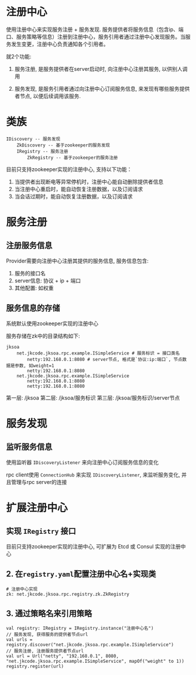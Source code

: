 # 注册中心
使用注册中心来实现服务注册 + 服务发现.
服务提供者将服务信息（包含ip、端口、服务策略等信息）注册到注册中心，服务引用者通过注册中心发现服务。当服务发生变更，注册中心负责通知各个引用者。

就2个功能:

1. 服务注册, 是服务提供者在server启动时, 向注册中心注册其服务, 以供别人调用

2. 服务发现, 是服务引用者通过向注册中心订阅服务信息, 来发现有哪些服务提供者节点, 以便后续调用该服务.

# 类族

```
IDiscovery -- 服务发现
    ZkDiscovery -- 基于zookeeper的服务发现
    IRegistry -- 服务注册
        ZkRegistry -- 基于zookeeper的服务注册
```

目前只支持zookeeper实现的注册中心, 支持以下功能：

1. 当提供者出现断电等异常停机时，注册中心能自动删除提供者信息
2. 当注册中心重启时，能自动恢复注册数据，以及订阅请求
3. 当会话过期时，能自动恢复注册数据，以及订阅请求

# 服务注册

## 注册服务信息
Provider需要向注册中心注册其提供的服务信息, 服务信息包含: 
1. 服务的接口名
2. server信息: 协议 + ip + 端口
3. 其他配置: 如权重

## 服务信息的存储

系统默认使用zookeeper实现的注册中心

服务存储在zk中的目录结构如下:

```
jksoa
    net.jkcode.jksoa.rpc.example.ISimpleService # 服务标识 = 接口类名
        netty:192.168.0.1:8080 # server节点, 格式是`协议:ip:端口`, 节点数据是参数, 如weight=1
        netty:192.168.0.1:8080
    net.jkcode.jksoa.rpc.example.ISimpleService
        netty:192.168.0.1:8080
        netty:192.168.0.1:8080
```

第一层: /jksoa
第二层: /jksoa/服务标识
第三层: /jksoa/服务标识/server节点

# 服务发现

## 监听服务信息

使用监听器 `IDiscoveryListener` 来向注册中心订阅服务信息的变化

rpc client使用 `ConnectionHub` 来实现 `IDiscoveryListener`, 来监听服务变化, 并且管理与rpc server的连接

# 扩展注册中心

## 实现 `IRegistry` 接口

目前只支持zookeeper实现的注册中心, 可扩展为 Etcd 或 Consul 实现的注册中心

## 2. 在`registry.yaml`配置注册中心名+实现类

```
# 注册中心实现
zk: net.jkcode.jksoa.rpc.registry.zk.ZkRegistry
```

## 3. 通过策略名来引用策略

```
val registry: IRegistry = IRegistry.instance("注册中心名")
// 服务发现, 获得服务的提供者节点url
val urls = registry.discover("net.jkcode.jksoa.rpc.example.ISimpleService")
// 服务注册, 注册服务提供者节点url
val url = Url("netty", "192.168.0.1", 8080, "net.jkcode.jksoa.rpc.example.ISimpleService", mapOf("weight" to 1))
registry.register(url)
```